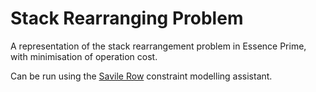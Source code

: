 # Stack Rearranging Problem

A representation of the stack rearrangement problem in Essence Prime, with
minimisation of operation cost.

Can be run using the [Savile Row](https://savilerow.cs.st-andrews.ac.uk/)
constraint modelling assistant.
